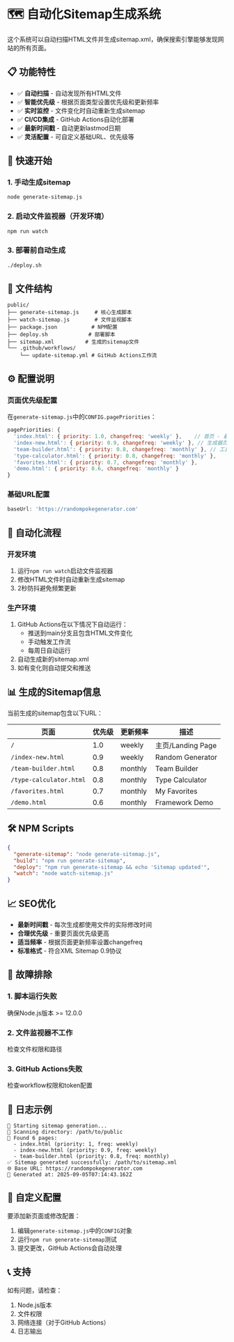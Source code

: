 # 🗺️ 自动化Sitemap生成系统

这个系统可以自动扫描HTML文件并生成sitemap.xml，确保搜索引擎能够发现网站的所有页面。

## 📋 功能特性

- ✅ **自动扫描** - 自动发现所有HTML文件
- ✅ **智能优先级** - 根据页面类型设置优先级和更新频率
- ✅ **实时监控** - 文件变化时自动重新生成sitemap
- ✅ **CI/CD集成** - GitHub Actions自动化部署
- ✅ **最新时间戳** - 自动更新lastmod日期
- ✅ **灵活配置** - 可自定义基础URL、优先级等

## 🚀 快速开始

### 1. 手动生成sitemap
```bash
node generate-sitemap.js
```

### 2. 启动文件监视器（开发环境）
```bash
npm run watch
```

### 3. 部署前自动生成
```bash
./deploy.sh
```

## 📁 文件结构

```
public/
├── generate-sitemap.js     # 核心生成脚本
├── watch-sitemap.js        # 文件监视脚本
├── package.json           # NPM配置
├── deploy.sh             # 部署脚本
├── sitemap.xml          # 生成的sitemap文件
└── .github/workflows/
    └── update-sitemap.yml # GitHub Actions工作流
```

## ⚙️ 配置说明

### 页面优先级配置
在`generate-sitemap.js`中的`CONFIG.pagePriorities`：

```javascript
pagePriorities: {
  'index.html': { priority: 1.0, changefreq: 'weekly' },    // 首页 - 最高优先级
  'index-new.html': { priority: 0.9, changefreq: 'weekly' }, // 生成器页面
  'team-builder.html': { priority: 0.8, changefreq: 'monthly' }, // 工具页面
  'type-calculator.html': { priority: 0.8, changefreq: 'monthly' },
  'favorites.html': { priority: 0.7, changefreq: 'monthly' },
  'demo.html': { priority: 0.6, changefreq: 'monthly' }
}
```

### 基础URL配置
```javascript
baseUrl: 'https://randompokegenerator.com'
```

## 🔄 自动化流程

### 开发环境
1. 运行`npm run watch`启动文件监视器
2. 修改HTML文件时自动重新生成sitemap
3. 2秒防抖避免频繁更新

### 生产环境
1. GitHub Actions在以下情况下自动运行：
   - 推送到main分支且包含HTML文件变化
   - 手动触发工作流
   - 每周日自动运行
2. 自动生成新的sitemap.xml
3. 如有变化则自动提交和推送

## 📊 生成的Sitemap信息

当前生成的sitemap包含以下URL：

| 页面 | 优先级 | 更新频率 | 描述 |
|------|--------|----------|------|
| `/` | 1.0 | weekly | 主页/Landing Page |
| `/index-new.html` | 0.9 | weekly | Random Generator |
| `/team-builder.html` | 0.8 | monthly | Team Builder |
| `/type-calculator.html` | 0.8 | monthly | Type Calculator |
| `/favorites.html` | 0.7 | monthly | My Favorites |
| `/demo.html` | 0.6 | monthly | Framework Demo |

## 🛠️ NPM Scripts

```json
{
  "generate-sitemap": "node generate-sitemap.js",
  "build": "npm run generate-sitemap", 
  "deploy": "npm run generate-sitemap && echo 'Sitemap updated'",
  "watch": "node watch-sitemap.js"
}
```

## 📈 SEO优化

- **最新时间戳** - 每次生成都使用文件的实际修改时间
- **合理优先级** - 重要页面优先级更高
- **适当频率** - 根据页面更新频率设置changefreq
- **标准格式** - 符合XML Sitemap 0.9协议

## 🐛 故障排除

### 1. 脚本运行失败
确保Node.js版本 >= 12.0.0

### 2. 文件监视器不工作
检查文件权限和路径

### 3. GitHub Actions失败
检查workflow权限和token配置

## 📝 日志示例

```
🚀 Starting sitemap generation...
📁 Scanning directory: /path/to/public
📄 Found 6 pages:
  - index.html (priority: 1, freq: weekly)
  - index-new.html (priority: 0.9, freq: weekly)
  - team-builder.html (priority: 0.8, freq: monthly)
✅ Sitemap generated successfully: /path/to/sitemap.xml
🌐 Base URL: https://randompokegenerator.com
📅 Generated at: 2025-09-05T07:14:43.162Z
```

## 🔧 自定义配置

要添加新页面或修改配置：

1. 编辑`generate-sitemap.js`中的`CONFIG`对象
2. 运行`npm run generate-sitemap`测试
3. 提交更改，GitHub Actions会自动处理

## 📞 支持

如有问题，请检查：
1. Node.js版本
2. 文件权限  
3. 网络连接（对于GitHub Actions）
4. 日志输出